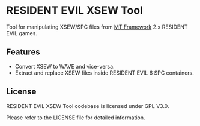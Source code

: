 RESIDENT EVIL XSEW Tool
=======================

Tool for manipulating XSEW/SPC files from [MT Framework](https://en.wikipedia.org/wiki/MT_Framework) 2.x RESIDENT EVIL games.

## Features

* Convert XSEW to WAVE and vice-versa.
* Extract and replace XSEW files inside RESIDENT EVIL 6 SPC containers.

## License

RESIDENT EVIL XSEW Tool codebase is  licensed under GPL V3.0.

Please refer to the LICENSE file for detailed information.
